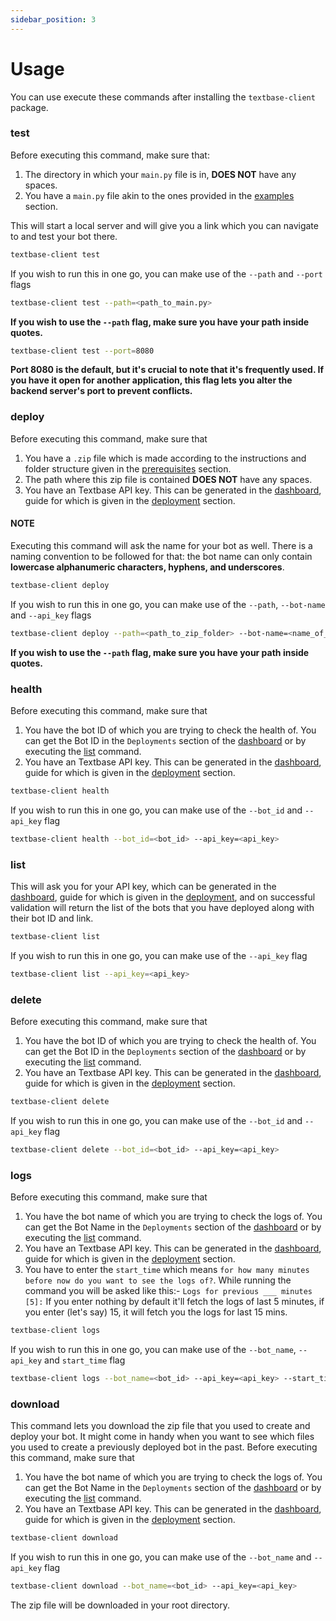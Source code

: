 ```yaml
---
sidebar_position: 3
---
```


# Usage
You can use execute these commands after installing the `textbase-client` package.

### test
Before executing this command, make sure that:
1. The directory in which your `main.py` file is in, **DOES NOT** have any spaces.
2. You have a `main.py` file akin to the ones provided in the [examples](./category/examples) section.

This will start a local server and will give you a link which you can navigate to and test your bot there.
```bash
textbase-client test
```
If you wish to run this in one go, you can make use of the `--path` and `--port` flags
```bash
textbase-client test --path=<path_to_main.py>
```
**If you wish to use the `--path` flag, make sure you have your path inside quotes.**

```bash
textbase-client test --port=8080
```
**Port 8080 is the default, but it's crucial to note that it's frequently used. If you have it open for another application, this flag lets you alter the backend server's port to prevent conflicts.**

### deploy
Before executing this command, make sure that
1. You have a `.zip` file which is made according to the instructions and folder structure given in the
[prerequisites](./deployment/prerequisites.md) section.
2. The path where this zip file is contained **DOES NOT** have any spaces.
3. You have an Textbase API key. This can be generated in the [dashboard](https://textbase-dashboard-nextjs.vercel.app/), guide for which is given in the [deployment](./deployment/deploy-from-cli.md#api-key-generation) section.

#### NOTE
Executing this command will ask the name for your bot as well. There is a naming convention to be followed for that: the bot name can only contain **lowercase alphanumeric characters, hyphens, and underscores**.
```bash
textbase-client deploy
```
If you wish to run this in one go, you can make use of the `--path`, `--bot-name` and `--api_key` flags
```bash
textbase-client deploy --path=<path_to_zip_folder> --bot-name=<name_of_your_bot> --api_key=<api_key>
```
**If you wish to use the `--path` flag, make sure you have your path inside quotes.**

### health
Before executing this command, make sure that
1. You have the bot ID of which you are trying to check the health of. You can get the Bot ID in the `Deployments` section of the [dashboard](https://textbase-dashboard-nextjs.vercel.app/) or by executing the [list](#list) command.
2. You have an Textbase API key. This can be generated in the [dashboard](https://textbase-dashboard-nextjs.vercel.app/), guide for which is given in the [deployment](./deployment/deploy-from-cli.md#api-key-generation) section.
```bash
textbase-client health
```
If you wish to run this in one go, you can make use of the `--bot_id` and `--api_key` flag
```bash
textbase-client health --bot_id=<bot_id> --api_key=<api_key>
```

### list
This will ask you for your API key, which can be generated in the [dashboard](https://textbase-dashboard-nextjs.vercel.app/), guide for which is given in the [deployment](./deployment/deploy-from-cli.md#api-key-generation), and on successful validation will return the list of the bots that you have deployed along with their bot ID and link.
```bash
textbase-client list
```
If you wish to run this in one go, you can make use of the `--api_key` flag
```bash
textbase-client list --api_key=<api_key>
```

### delete
Before executing this command, make sure that
1. You have the bot ID of which you are trying to check the health of. You can get the Bot ID in the `Deployments` section of the [dashboard](https://textbase-dashboard-nextjs.vercel.app/) or by executing the [list](#list) command.
2. You have an Textbase API key. This can be generated in the [dashboard](https://textbase-dashboard-nextjs.vercel.app/), guide for which is given in the [deployment](./deployment/deploy-from-cli.md#api-key-generation) section.
```bash
textbase-client delete
```
If you wish to run this in one go, you can make use of the `--bot_id` and `--api_key` flag
```bash
textbase-client delete --bot_id=<bot_id> --api_key=<api_key>
```

### logs
Before executing this command, make sure that
1. You have the bot name of which you are trying to check the logs of. You can get the Bot Name in the `Deployments` section of the [dashboard](https://www.textbase.ai/deployment) or by executing the [list](#list) command.
2. You have an Textbase API key. This can be generated in the [dashboard](https://textbase.ai/), guide for which is given in the [deployment](./deployment/deploy-from-cli.md#api-key-generation) section.
3. You have to enter the `start_time` which means `for how many minutes before now do you want to see the logs of?`. While running the command you will be asked like this:-
`Logs for previous ___ minutes [5]:` If you enter nothing by default it'll fetch the logs of last 5 minutes, if you enter (let's say) 15, it will fetch you the logs for last 15 mins.
```bash
textbase-client logs
```
If you wish to run this in one go, you can make use of the `--bot_name`, `--api_key` and `start_time` flag
```bash
textbase-client logs --bot_name=<bot_id> --api_key=<api_key> --start_time="how many mins in the past do you want to see the logs of"
```

### download
This command lets you download the zip file that you used to create and deploy your bot. It might come in handy when you want to see which files you used to create a previously deployed bot in the past.
Before executing this command, make sure that
1. You have the bot name of which you are trying to check the logs of. You can get the Bot Name in the `Deployments` section of the [dashboard](https://www.textbase.ai/deployment) or by executing the [list](#list) command.
2. You have an Textbase API key. This can be generated in the [dashboard](https://textbase.ai/), guide for which is given in the [deployment](./deployment/deploy-from-cli.md#api-key-generation) section.
```bash
textbase-client download
```
If you wish to run this in one go, you can make use of the `--bot_name` and `--api_key` flag
```bash
textbase-client download --bot_name=<bot_id> --api_key=<api_key> 
```
The zip file will be downloaded in your root directory.